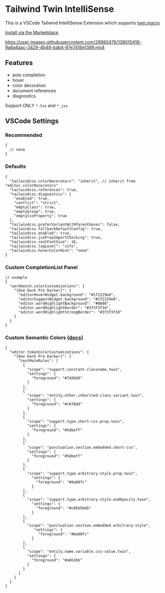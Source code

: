 # Tailwind Twin IntelliSense

This is a VSCode Tailwind IntelliSense Extension which supports [twin.macro](https://github.com/ben-rogerson/twin.macro)

[Install via the Marketplace](https://marketplace.visualstudio.com/items?itemName=lightyen.tailwindcss-intellisense-twin)

https://user-images.githubusercontent.com/28860476/138010418-9a6a4aac-3429-4b48-bab4-97e7416e1389.mp4

## Features

- auto completion
- hover
- color decoration
- document references
- diagnostics

Support ONLY `*.tsx` and `*.jsx`

## VSCode Settings

### Recommended

```json5
{
  // none
}
```

### Defaults

```json5
{
  "tailwindcss.colorDecorators": "inherit", // inherit from "editor.colorDecorators"
  "tailwindcss.references": true,
  "tailwindcss.diagnostics": {
    "enabled": true,
    "conflict": "strict",
    "emptyClass": true,
    "emptyGroup": true,
    "emptyCssProperty": true
  },
  "tailwindcss.preferVariantWithParentheses": false,
  "tailwindcss.fallbackDefaultConfig": true,
  "tailwindcss.enabled": true,
  "tailwindcss.jsxPropImportChecking": true,
  "tailwindcss.rootFontSize": 16,
  "tailwindcss.logLevel": "info",
  "tailwindcss.hoverColorHint": "none"
}
```

### Custom CompletionList Panel

```json5
// example
{
  "workbench.colorCustomizations": {
    "[One Dark Pro Darker]": {
      "editorHoverWidget.background": "#1f2229e8",
      "editorSuggestWidget.background": "#1f2229e8",
      "editor.wordHighlightBackground": "#0000",
      "editor.wordHighlightBorder": "#3f3f3f3d",
      "editor.wordHighlightStrongBorder": "#3f3f3f3d"
    }
  }
}
```

### Custom Semantic Colors [(docs)](https://code.visualstudio.com/api/language-extensions/syntax-highlight-guide)

```json5
{
  "editor.tokenColorCustomizations": {
    "[One Dark Pro Darker]": {
      "textMateRules": [
        {
          "scope": "support.constant.classname.twin",
          "settings": {
            "foreground": "#7ddb89"
          }
        },
        {
          "scope": "entity.other.inherited-class.variant.twin",
          "settings": {
            "foreground": "#c678dd"
          }
        },
        {
          "scope": "support.type.short-css.prop.twin",
          "settings": {
            "foreground": "#5dbeff"
          }
        },
        {
          "scope": "punctuation.section.embedded.short-css",
          "settings": {
            "foreground": "#5dbeff"
          }
        },
        {
          "scope": "support.type.arbitrary-style.prop.twin",
            "settings": {
              "foreground": "#8a88fc"
            }
        },
        {
          "scope": "support.type.arbitrary-style.endOpacity.twin",
            "settings": {
              "foreground": "#c05b5b6b"
            }
        },
        {
          "scope": "punctuation.section.embedded.arbitrary-style",
             "settings": {
               "foreground": "#8a88fc"
            }
        },
        {
          "scope": "entity.name.variable.css-value.twin",
          "settings": {
            "foreground": "#abb2bb"
          }
        }
      ]
    }
  }
}
```

